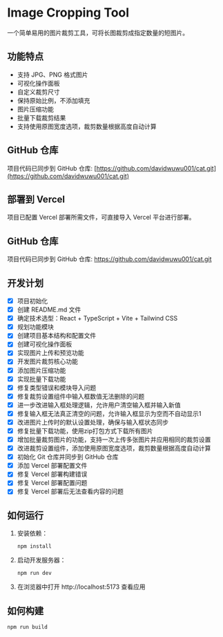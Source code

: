 # Image Cropping Tool

一个简单易用的图片裁剪工具，可将长图裁剪成指定数量的短图片。

## 功能特点

- 支持 JPG、PNG 格式图片
- 可视化操作面板
- 自定义裁剪尺寸
- 保持原始比例，不添加填充
- 图片压缩功能
- 批量下载裁剪结果
- 支持使用原图宽度选项，裁剪数量根据高度自动计算

## GitHub 仓库

项目代码已同步到 GitHub 仓库: [https://github.com/davidwuwu001/cat.git](https://github.com/davidwuwu001/cat.git)

## 部署到 Vercel

项目已配置 Vercel 部署所需文件，可直接导入 Vercel 平台进行部署。

## GitHub 仓库

项目代码已同步到 GitHub 仓库: https://github.com/davidwuwu001/cat.git

## 开发计划

- [x] 项目初始化
- [x] 创建 README.md 文件
- [x] 确定技术选型：React + TypeScript + Vite + Tailwind CSS
- [x] 规划功能模块
- [x] 创建项目基本结构和配置文件
- [x] 创建可视化操作面板
- [x] 实现图片上传和预览功能
- [x] 开发图片裁剪核心功能
- [x] 添加图片压缩功能
- [x] 实现批量下载功能
- [x] 修复类型错误和模块导入问题
- [x] 修复裁剪设置组件中输入框数值无法删除的问题
- [x] 进一步改进输入框处理逻辑，允许用户清空输入框并输入新值
- [x] 修复输入框无法真正清空的问题，允许输入框显示为空而不自动显示1
- [x] 改进图片上传时的默认设置处理，确保与输入框状态同步
- [x] 修复批量下载功能，使用zip打包方式下载所有图片
- [x] 增加批量裁剪图片的功能，支持一次上传多张图片并应用相同的裁剪设置
- [x] 改进裁剪设置组件，添加使用原图宽度选项，裁剪数量根据高度自动计算
- [x] 初始化 Git 仓库并同步到 GitHub 仓库
- [x] 添加 Vercel 部署配置文件
- [x] 修复 Vercel 部署构建错误
- [x] 修复 Vercel 部署配置问题
- [x] 修复 Vercel 部署后无法查看内容的问题

## 如何运行

1. 安装依赖：
   ```
   npm install
   ```

2. 启动开发服务器：
   ```
   npm run dev
   ```

3. 在浏览器中打开 http://localhost:5173 查看应用

## 如何构建

```
npm run build
```